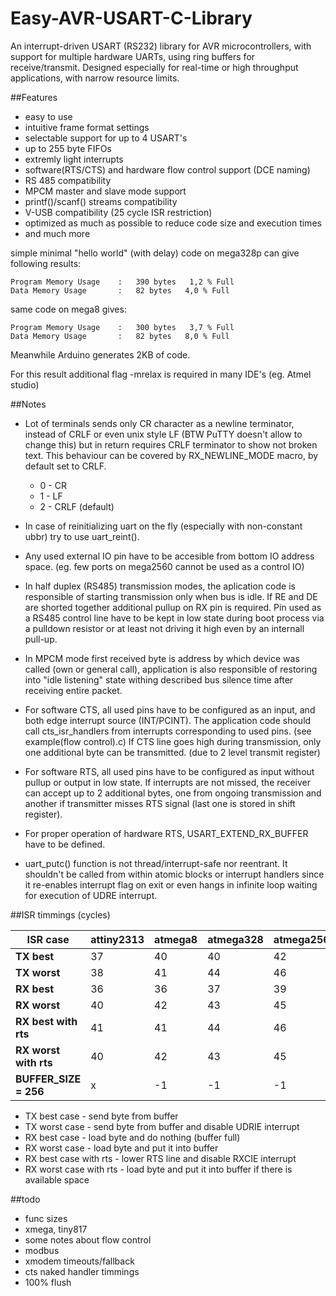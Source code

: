 # Easy-AVR-USART-C-Library
An interrupt-driven USART (RS232) library for AVR microcontrollers, with support for multiple hardware UARTs, using ring
buffers for receive/transmit. Designed especially for real-time or high throughput applications, with narrow resource limits.

##Features
- easy to use
- intuitive frame format settings
- selectable support for up to 4 USART's
- up to 255 byte FIFOs
- extremly light interrupts 
- software(RTS/CTS) and hardware flow control support (DCE naming)
- RS 485 compatibility
- MPCM master and slave mode support
- printf()/scanf() streams compatibility
- V-USB compatibility (25 cycle ISR restriction)
- optimized as much as possible to reduce code size and execution times
- and much more

simple minimal "hello world" (with delay) code on mega328p can give following results:

	Program Memory Usage 	:	390 bytes   1,2 % Full
	Data Memory Usage 		:	82 bytes   4,0 % Full

same code on mega8 gives:

	Program Memory Usage 	:	300 bytes   3,7 % Full 
	Data Memory Usage 		:	82 bytes   8,0 % Full

Meanwhile Arduino generates 2KB of code.

For this result additional flag -mrelax is required in many IDE's (eg. Atmel studio)

##Notes
- Lot of terminals sends only CR character as a newline terminator, instead of CRLF or even unix style LF
(BTW PuTTY doesn't allow to change this) but in return requires CRLF terminator to show not broken text.
This behaviour can be covered by RX_NEWLINE_MODE macro, by default set to CRLF.

	- 0 - CR
	- 1 - LF
	- 2 - CRLF (default)

- In case of reinitializing uart on the fly (especially with non-constant ubbr) try to use uart_reint().

- Any used external IO pin have to be accesible from bottom IO address space. (eg. few ports on mega2560 cannot be used as a control IO) 

- In half duplex (RS485) transmission modes, the aplication code is responsible of starting transmission only when bus is idle.
If RE and DE are shorted together additional pullup on RX pin is required.
Pin used as a RS485 control line have to be kept in low state during boot process via a pulldown resistor or at least not driving it high even by an internall pull-up.

- In MPCM mode first received byte is address by which device was called (own or general call), application is also responsible of restoring into "idle listening" state withing described bus silence time after receiving entire packet.

- For software CTS, all used pins have to be configured as an input, and both edge interrupt source (INT/PCINT).
The application code should call cts_isr_handlers from interrupts corresponding to used pins. (see example(flow control).c)
If CTS line goes high during transmission, only one additional byte can be transmitted. (due to 2 level transmit register)

- For software RTS, all used pins have to be configured as input without pullup or output in low state.
If interrupts are not missed, the receiver can accept up to 2 additional bytes, one from ongoing transmission 
and another if transmitter misses RTS signal (last one is stored in shift register).

- For proper operation of hardware RTS, USART_EXTEND_RX_BUFFER have to be defined.

- uart_putc() function is not thread/interrupt-safe nor reentrant. It shouldn't be called from within atomic blocks or interrupt handlers since it re-enables interrupt flag on exit or even hangs in infinite loop waiting for execution of UDRE interrupt.

##ISR timmings (cycles)

| ISR case | attiny2313 | atmega8 | atmega328 | atmega2560 | lgt8f88A | 
| --- | --- | --- | --- | --- | --- |
| **TX best** | 37 | 40 | 40 | 42 | 30 |
| **TX worst** | 38 | 41 | 44 | 46 | 35 |
| **RX best** | 36 | 36 | 37 | 39 | 27 |
| **RX worst** | 40 | 42 | 43 | 45 | 32 |
| **RX best with rts** | 41 | 41 | 44 | 46 | 32 |
| **RX worst with rts** | 40 | 42 | 43 | 45 | 32 |
| **BUFFER_SIZE = 256** | x | -1 | -1 | -1 | -1 |

- TX best case - send byte from buffer
- TX worst case - send byte from buffer and disable UDRIE interrupt
- RX best case - load byte and do nothing (buffer full)
- RX worst case - load byte and put it into buffer
- RX best case with rts - lower RTS line and disable RXCIE interrupt
- RX worst case with rts - load byte and put it into buffer if there is available space

##todo
- func sizes
- xmega, tiny817
- some notes about flow control
- modbus
- xmodem timeouts/fallback
- cts naked handler timmings
- 100% flush